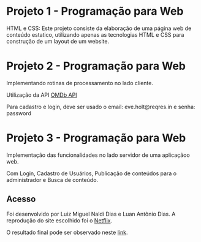 <h1> Projeto 1 - Programação para Web </h1> 
<p>  HTML e CSS: Este projeto consiste da elaboração de uma página web de conteúdo estatico, utilizando apenas as tecnologias HTML 
e CSS para construção de um layout de um website. </p>

<h1> Projeto 2 - Programação para Web </h1>
<p> Implementando rotinas de processamento no lado cliente. </p>
<p> Utilização da API <a href = "https://www.omdbapi.com"> OMDb API </a> </p>
<p> Para cadastro e login, deve ser usado o email: eve.holt@reqres.in  e senha: password </p>

<h1> Projeto 3 - Programação para Web </h1>
<p> Implementação das funcionalidades no lado servidor de uma aplicaçãoo web. </p>
<p> Com Login, Cadastro de Usuários, Publicação de conteúdos para o administrador e Busca de conteúdo.</p>

<h2> Acesso </h2>
<p> Foi desenvolvido por Luiz Miguel Naldi Dias e Luan Antônio Dias. A reprodução do site escolhido foi o <a href="https://www.netflix.com/br/">Netflix</a>.</p> 
<p> O resultado final pode ser observado neste <a href="https://miguelnaldi.github.io/programacao-web/">link</a>. </p>
